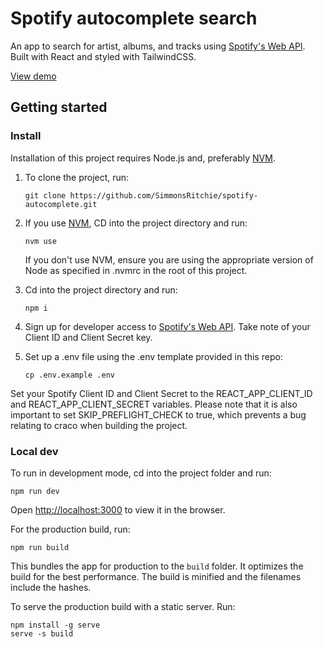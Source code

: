 # Spotify autocomplete search

An app to search for artist, albums, and tracks using [Spotify's Web API](https://developer.spotify.com/documentation/web-api/). Built with React and styled with TailwindCSS.

[View demo](https://tune-finder.herokuapp.com/)

## Getting started

### Install

Installation of this project requires Node.js and, preferably [NVM](https://github.com/nvm-sh).

1. To clone the project, run:

   `git clone https://github.com/SimmonsRitchie/spotify-autocomplete.git`

2. If you use [NVM](https://github.com/nvm-sh), CD into the project directory and run:

   `nvm use`

   If you don't use NVM, ensure you are using the appropriate version of Node as specified in .nvmrc in the root of this project.

3. Cd into the project directory and run:

   `npm i`

4. Sign up for developer access to [Spotify's Web API](https://developer.spotify.com/documentation/web-api/). Take note of your Client ID and Client Secret key.

5. Set up a .env file using the .env template provided in this repo:

   `cp .env.example .env`

Set your Spotify Client ID and Client Secret to the REACT_APP_CLIENT_ID and REACT_APP_CLIENT_SECRET variables. Please note that it is also important to set SKIP_PREFLIGHT_CHECK to true, which prevents a bug relating to craco when building the project.

### Local dev

To run in development mode, cd into the project folder and run:

   `npm run dev`

Open [http://localhost:3000](http://localhost:3000) to view it in the browser.

For the production build, run:

   `npm run build`

This bundles the app for production to the `build` folder. It optimizes the build for the best performance. The build is minified and the filenames include the hashes.

To serve the production build with a static server. Run:

```
npm install -g serve
serve -s build
```